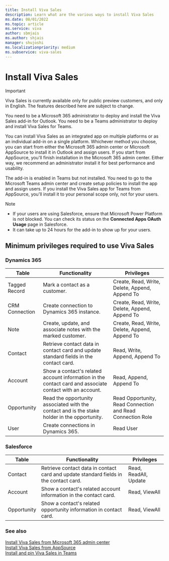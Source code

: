 ```yaml
---
title: Install Viva Sales
description: Learn what are the various ways to install Viva Sales
ms.date: 08/01/2022
ms.topic: article
ms.service: viva
author: sbmjais
ms.author: shjais
manager: shujoshi
ms.localizationpriority: medium
ms.subservice: viva-sales
---
```


# Install Viva Sales

> [!IMPORTANT]
> Viva Sales is currently available only for public preview customers, and only in English. The features described here are subject to change.

You need to be a Microsoft 365 administrator to deploy and install the Viva Sales add-in for Outlook. You need to be a Teams administrator to deploy and install Viva Sales for Teams.

You can install Viva Sales as an integrated app on multiple platforms or as an individual add-in on a single platform. Whichever method you choose, you can start from either the Microsoft 365 admin center or Microsoft AppSource to install it in Outlook and assign users. If you start from AppSource, you'll finish installation in the Microsoft 365 admin center. Either way, we recommend an administrator install it for best performance and usability. 

The add-in is enabled in Teams but not installed. You need to go to the Microsoft Teams admin center and create setup policies to install the app and assign users. If you install the Viva Sales app for Teams from AppSource, you'll install it to your personal scope only, not for your users.

> [!NOTE]
> - If your users are using Salesforce, ensure that Microsoft Power Platform is not blocked. You can check its status on the **Connected Apps OAuth Usage** page in Salesforce.
> - It can take up to 24 hours for the add-in to show up for your users.


## Minimum privileges required to use Viva Sales

### Dynamics 365

|Table  |Functionality  |Privileges  |
|---------|---------|---------|
|Tagged Record     | Mark a contact as a customer.  |  Create, Read, Write, Delete, Append, Append To       |
|CRM Connection     | Create connection to Dynamics 365 instance.   | Create, Read, Write, Delete, Append, Append To        |
|Note     | Create, update, and associate notes with the marked customer.  | Create, Read, Write, Delete, Append, Append To        |
|Contact     | Retrieve contact data in contact card and update standard fields in the contact card.  | Read, Write, Append, Append To        |
|Account     | Show a contact's related account information in the contact card and associate contact with an account.   | Read, Append, Append To     |
|Opportunity   | Read the opportunity associated with the contact and is the stake holder in the opportunity.        | Read Opportunity, Read Connection and Read Connection Role        |
|User     | Create connections in Dynamics 365.       |  Read User       |

### Salesforce


|Table  |Functionality  |Privileges  |
|---------|---------|---------|
|Contact     | Retrieve contact data in contact card and update standard fields in the contact card.    |Read, ReadAll, Update           |
|Account     | Show a contact's related account information in the contact card.         | Read, ViewAll     |
|Opportunity     | Show a contact's related opportunity information in contact card.        | Read, ViewAll       |


### See also

[Install Viva Sales from Microsoft 365 admin center](install-viva-sales-individual-add-in-admin-center.md)<br>
[Install Viva Sales from AppSource](install-viva-sales-individual-add-in-appsource.md)<br>
[Install and pin Viva Sales in Teams](install-pin-viva-sales-teams.md)